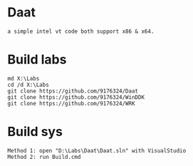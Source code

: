 # Daat
    a simple intel vt code both support x86 & x64.

# Build labs
    md X:\Labs
    cd /d X:\Labs
    git clone https://github.com/9176324/Daat
    git clone https://github.com/9176324/WinDDK
    git clone https://github.com/9176324/WRK
    
# Build sys
    Method 1: open "D:\Labs\Daat\Daat.sln" with VisualStudio
    Method 2: run Build.cmd
	
